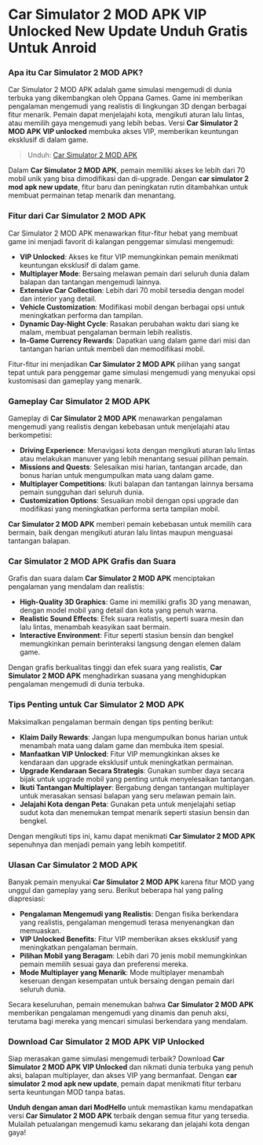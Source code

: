 # Car Simulator 2 MOD APK VIP Unlocked New Update Unduh Gratis Untuk Anroid

### Apa itu Car Simulator 2 MOD APK?

Car Simulator 2 MOD APK adalah game simulasi mengemudi di dunia terbuka yang dikembangkan oleh Oppana Games. Game ini memberikan pengalaman mengemudi yang realistis di lingkungan 3D dengan berbagai fitur menarik. Pemain dapat menjelajahi kota, mengikuti aturan lalu lintas, atau memilih gaya mengemudi yang lebih bebas. Versi **Car Simulator 2 MOD APK VIP unlocked** membuka akses VIP, memberikan keuntungan eksklusif di dalam game.

>Unduh: [Car Simulator 2 MOD APK](https://modhello.com/car-simulator-2/)

Dalam **Car Simulator 2 MOD APK**, pemain memiliki akses ke lebih dari 70 mobil unik yang bisa dimodifikasi dan di-upgrade. Dengan **car simulator 2 mod apk new update**, fitur baru dan peningkatan rutin ditambahkan untuk membuat permainan tetap menarik dan menantang.

### Fitur dari Car Simulator 2 MOD APK

Car Simulator 2 MOD APK menawarkan fitur-fitur hebat yang membuat game ini menjadi favorit di kalangan penggemar simulasi mengemudi:

- **VIP Unlocked**: Akses ke fitur VIP memungkinkan pemain menikmati keuntungan eksklusif di dalam game.
- **Multiplayer Mode**: Bersaing melawan pemain dari seluruh dunia dalam balapan dan tantangan mengemudi lainnya.
- **Extensive Car Collection**: Lebih dari 70 mobil tersedia dengan model dan interior yang detail.
- **Vehicle Customization**: Modifikasi mobil dengan berbagai opsi untuk meningkatkan performa dan tampilan.
- **Dynamic Day-Night Cycle**: Rasakan perubahan waktu dari siang ke malam, membuat pengalaman bermain lebih realistis.
- **In-Game Currency Rewards**: Dapatkan uang dalam game dari misi dan tantangan harian untuk membeli dan memodifikasi mobil.

Fitur-fitur ini menjadikan **Car Simulator 2 MOD APK** pilihan yang sangat tepat untuk para penggemar game simulasi mengemudi yang menyukai opsi kustomisasi dan gameplay yang menarik.

### Gameplay Car Simulator 2 MOD APK

Gameplay di **Car Simulator 2 MOD APK** menawarkan pengalaman mengemudi yang realistis dengan kebebasan untuk menjelajahi atau berkompetisi:

- **Driving Experience**: Menavigasi kota dengan mengikuti aturan lalu lintas atau melakukan manuver yang lebih menantang sesuai pilihan pemain.
- **Missions and Quests**: Selesaikan misi harian, tantangan arcade, dan bonus harian untuk mengumpulkan mata uang dalam game.
- **Multiplayer Competitions**: Ikuti balapan dan tantangan lainnya bersama pemain sungguhan dari seluruh dunia.
- **Customization Options**: Sesuaikan mobil dengan opsi upgrade dan modifikasi yang meningkatkan performa serta tampilan mobil.

**Car Simulator 2 MOD APK** memberi pemain kebebasan untuk memilih cara bermain, baik dengan mengikuti aturan lalu lintas maupun menguasai tantangan balapan.

### Car Simulator 2 MOD APK Grafis dan Suara

Grafis dan suara dalam **Car Simulator 2 MOD APK** menciptakan pengalaman yang mendalam dan realistis:

- **High-Quality 3D Graphics**: Game ini memiliki grafis 3D yang menawan, dengan model mobil yang detail dan kota yang penuh warna.
- **Realistic Sound Effects**: Efek suara realistis, seperti suara mesin dan lalu lintas, menambah keasyikan saat bermain.
- **Interactive Environment**: Fitur seperti stasiun bensin dan bengkel memungkinkan pemain berinteraksi langsung dengan elemen dalam game.

Dengan grafis berkualitas tinggi dan efek suara yang realistis, **Car Simulator 2 MOD APK** menghadirkan suasana yang menghidupkan pengalaman mengemudi di dunia terbuka.

### Tips Penting untuk Car Simulator 2 MOD APK

Maksimalkan pengalaman bermain dengan tips penting berikut:

- **Klaim Daily Rewards**: Jangan lupa mengumpulkan bonus harian untuk menambah mata uang dalam game dan membuka item spesial.
- **Manfaatkan VIP Unlocked**: Fitur VIP memungkinkan akses ke kendaraan dan upgrade eksklusif untuk meningkatkan permainan.
- **Upgrade Kendaraan Secara Strategis**: Gunakan sumber daya secara bijak untuk upgrade mobil yang penting untuk menyelesaikan tantangan.
- **Ikuti Tantangan Multiplayer**: Bergabung dengan tantangan multiplayer untuk merasakan sensasi balapan yang seru melawan pemain lain.
- **Jelajahi Kota dengan Peta**: Gunakan peta untuk menjelajahi setiap sudut kota dan menemukan tempat menarik seperti stasiun bensin dan bengkel.

Dengan mengikuti tips ini, kamu dapat menikmati **Car Simulator 2 MOD APK** sepenuhnya dan menjadi pemain yang lebih kompetitif.

### Ulasan Car Simulator 2 MOD APK

Banyak pemain menyukai **Car Simulator 2 MOD APK** karena fitur MOD yang unggul dan gameplay yang seru. Berikut beberapa hal yang paling diapresiasi:

- **Pengalaman Mengemudi yang Realistis**: Dengan fisika berkendara yang realistis, pengalaman mengemudi terasa menyenangkan dan memuaskan.
- **VIP Unlocked Benefits**: Fitur VIP memberikan akses eksklusif yang meningkatkan pengalaman bermain.
- **Pilihan Mobil yang Beragam**: Lebih dari 70 jenis mobil memungkinkan pemain memilih sesuai gaya dan preferensi mereka.
- **Mode Multiplayer yang Menarik**: Mode multiplayer menambah keseruan dengan kesempatan untuk bersaing dengan pemain dari seluruh dunia.

Secara keseluruhan, pemain menemukan bahwa **Car Simulator 2 MOD APK** memberikan pengalaman mengemudi yang dinamis dan penuh aksi, terutama bagi mereka yang mencari simulasi berkendara yang mendalam.

### Download Car Simulator 2 MOD APK VIP Unlocked

Siap merasakan game simulasi mengemudi terbaik? Download **Car Simulator 2 MOD APK VIP Unlocked** dan nikmati dunia terbuka yang penuh aksi, balapan multiplayer, dan akses VIP yang bermanfaat. Dengan **car simulator 2 mod apk new update**, pemain dapat menikmati fitur terbaru serta keuntungan MOD tanpa batas.

**Unduh dengan aman dari ModHello** untuk memastikan kamu mendapatkan versi **Car Simulator 2 MOD APK** terbaik dengan semua fitur yang tersedia. Mulailah petualangan mengemudi kamu sekarang dan jelajahi kota dengan gaya!
